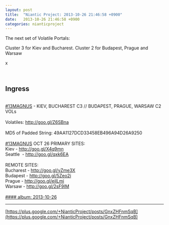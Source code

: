 ```yaml
---
layout: post
title:  "Niantic Project: 2013-10-26 21:46:58 +0900"
date:   2013-10-26 21:46:58 +0900
categories: nianticproject
---
```

The next set of Volatile Portals:

Cluster 3 for Kiev and Bucharest.
Cluster 2 for Budapest, Prague and Warsaw

x<div class="shared"><br /><h2>Ingress</h2><br /><a rel="nofollow" class="ot-hashtag" href="https://plus.google.com/s/%2313MAGNUS">#13MAGNUS</a> - KIEV, BUCHAREST C3 // BUDAPEST, PRAGUE, WARSAW C2 VOLs<br /><br />Volatiles: <a href="http://goo.gl/Z6SBna" class="ot-anchor">http://goo.gl/Z6SBna</a><br /><br />MD5 of Padded String: 49AA1127DCD33458EB496A94D26A9250<br /><br /><a rel="nofollow" class="ot-hashtag" href="https://plus.google.com/s/%2313MAGNUS">#13MAGNUS</a> OCT 26 PRIMARY SITES:<br />Kiev - <a href="http://goo.gl/X4q9mn" class="ot-anchor">http://goo.gl/X4q9mn</a><br />Seattle  - <a href="http://goo.gl/qxk6EA" class="ot-anchor">http://goo.gl/qxk6EA</a><br /><br />REMOTE SITES:<br />Bucharest - <a href="http://goo.gl/vZme3X" class="ot-anchor">http://goo.gl/vZme3X</a><br />Budapest - <a href="http://goo.gl/5Zeo2i" class="ot-anchor">http://goo.gl/5Zeo2i</a><br />Prague - <a href="http://goo.gl/ejILmi" class="ot-anchor">http://goo.gl/ejILmi</a><br />Warsaw - <a href="http://goo.gl/2sF9IM" class="ot-anchor">http://goo.gl/2sF9IM</a><br /><br /></div>
[#### album: 2013-10-26](https://plus.google.com/photos/103320655754019011706/albums/5939043662671382769 "")
- - -
[https://plus.google.com/+NianticProject/posts/GnxZHFnmSqB](https://plus.google.com/+NianticProject/posts/GnxZHFnmSqB)
